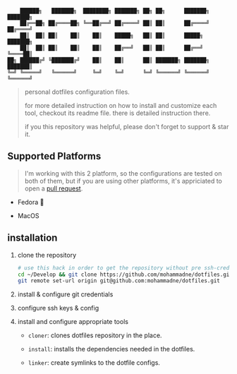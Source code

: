 ```
    ██████╗   ███████╗  ████████╗ ███████╗ ██╗ ██╗      ███████╗ ███████╗
    ██╔══██╗ ██╔════██╗ ╚══██╔══╝ ██╔════╝ ██║ ██║      ██╔════╝ ██╔════╝
    ██║  ██║ ██║    ██║    ██║    █████╗   ██║ ██║      █████╗   ███████╗
    ██║  ██║ ██║    ██║    ██║    ██╔══╝   ██║ ██║      ██╔══╝   ╚════██║
██╗ ██████╔╝ ╚███████╔╝    ██║    ██║      ██║ ███████╗ ███████╗ ███████║
╚═╝ ╚═════╝   ╚══════╝     ╚═╝    ╚═╝      ╚═╝ ╚══════╝ ╚══════╝ ╚══════╝
```

> personal dotfiles configuration files.
>
> for more detailed instruction on how to install and customize each tool, checkout its readme file. there is detailed instruction there.
>
> if you this repository was helpful, please don't forget to support & star it.

## Supported Platforms

> I'm working with this 2 platform, so the configurations are tested on both of them, but if you are using other platforms, it's appriciated to open a [pull request](https://github.com/mohammadne/dotfiles/pulls).

- Fedora 💚

- MacOS

## installation

1. clone the repository

    ``` bash
    # use this hack in order to get the repository without pre ssh-credentials
    cd ~/Develop && git clone https://github.com/mohammadne/dotfiles.git
    git remote set-url origin git@github.com:mohammadne/dotfiles.git
    ```

2. install & configure git credentials

3. configure ssh keys & config

4. install and configure appropriate tools

   - `cloner`: clones dotfiles repository in the place.

   - `install`: installs the dependencies needed in the dotfiles.

   - `linker`: create symlinks to the dotfile configs.
